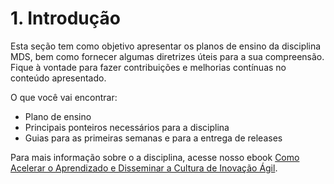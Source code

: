 # 1. Introdução

Esta seção tem como objetivo apresentar os planos de ensino da disciplina MDS, bem como fornecer algumas diretrizes úteis para a sua compreensão. Fique à vontade para fazer contribuições e melhorias contínuas no conteúdo apresentado.

O que você vai encontrar:
- Plano de ensino
- Principais ponteiros necessários para a disciplina
- Guias para as primeiras semanas e para a entrega de releases

Para mais informação sobre o a disciplina, acesse nosso ebook [Como Acelerar o Aprendizado e Disseminar a Cultura de Inovação Ágil](https://rochacarla.github.io/Onboarding/).